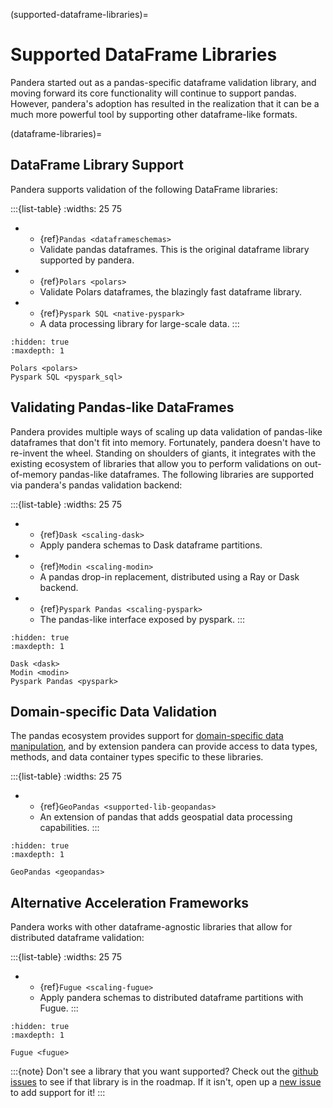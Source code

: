 (supported-dataframe-libraries)=

# Supported DataFrame Libraries

Pandera started out as a pandas-specific dataframe validation library, and
moving forward its core functionality will continue to support pandas. However,
pandera's adoption has resulted in the realization that it can be a much more
powerful tool by supporting other dataframe-like formats.

(dataframe-libraries)=

## DataFrame Library Support

Pandera supports validation of the following DataFrame libraries:

:::{list-table}
:widths: 25 75

* - {ref}`Pandas <dataframeschemas>`
  - Validate pandas dataframes. This is the original dataframe library supported
    by pandera.
* - {ref}`Polars <polars>`
  - Validate Polars dataframes, the blazingly fast dataframe library.
* - {ref}`Pyspark SQL <native-pyspark>`
  - A data processing library for large-scale data.
:::

```{toctree}
:hidden: true
:maxdepth: 1

Polars <polars>
Pyspark SQL <pyspark_sql>
```

## Validating Pandas-like DataFrames

Pandera provides multiple ways of scaling up data validation of pandas-like
dataframes that don't fit into memory. Fortunately, pandera doesn't have to
re-invent the wheel. Standing on shoulders of giants, it integrates with the
existing ecosystem of libraries that allow you to perform validations on
out-of-memory pandas-like dataframes. The following libraries are supported
via pandera's pandas validation backend:

:::{list-table}
:widths: 25 75

* - {ref}`Dask <scaling-dask>`
  - Apply pandera schemas to Dask dataframe partitions.
* - {ref}`Modin <scaling-modin>`
  - A pandas drop-in replacement, distributed using a Ray or Dask backend.
* - {ref}`Pyspark Pandas <scaling-pyspark>`
  - The pandas-like interface exposed by pyspark.
:::

```{toctree}
:hidden: true
:maxdepth: 1

Dask <dask>
Modin <modin>
Pyspark Pandas <pyspark>
```

## Domain-specific Data Validation

The pandas ecosystem provides support for
[domain-specific data manipulation](https://pandas.pydata.org/community/ecosystem.html),
and by extension pandera can provide access to data types, methods, and data
container types specific to these libraries.

:::{list-table}
:widths: 25 75

* - {ref}`GeoPandas <supported-lib-geopandas>`
  - An extension of pandas that adds geospatial data processing capabilities.
:::

```{toctree}
:hidden: true
:maxdepth: 1

GeoPandas <geopandas>
```

## Alternative Acceleration Frameworks

Pandera works with other dataframe-agnostic libraries that allow for distributed
dataframe validation:

:::{list-table}
:widths: 25 75

* - {ref}`Fugue <scaling-fugue>`
  - Apply pandera schemas to distributed dataframe partitions with Fugue.
:::

```{toctree}
:hidden: true
:maxdepth: 1

Fugue <fugue>
```

:::{note}
Don't see a library that you want supported? Check out the
[github issues](https://github.com/pandera-dev/pandera/issues) to see if
that library is in the roadmap. If it isn't, open up a
[new issue](https://github.com/pandera-dev/pandera/issues/new?assignees=&labels=enhancement&template=feature_request.md&title=)
to add support for it!
:::
